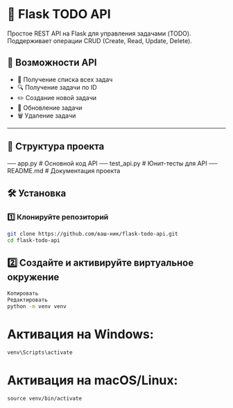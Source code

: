 # 📌 Flask TODO API  

Простое REST API на Flask для управления задачами (TODO). Поддерживает операции CRUD (Create, Read, Update, Delete).  

## 🚀 Возможности API  
- 📌 Получение списка всех задач  
- 🔍 Получение задачи по ID  
- ✏️ Создание новой задачи  
- 🔄 Обновление задачи  
- 🗑 Удаление задачи  

---

## 📂 Структура проекта  

── app.py # Основной код API 
── test_api.py # Юнит-тесты для API 
── README.md # Документация проекта

## 🛠 Установка  

### 1️⃣ Клонируйте репозиторий  

```sh
git clone https://github.com/ваш-ник/flask-todo-api.git
cd flask-todo-api
 ```

## 2️⃣ Создайте и активируйте виртуальное окружение
 ```sh
Копировать
Редактировать
python -m venv venv
 ```
# Активация на Windows:
```
venv\Scripts\activate
```
# Активация на macOS/Linux:
```
source venv/bin/activate
```


